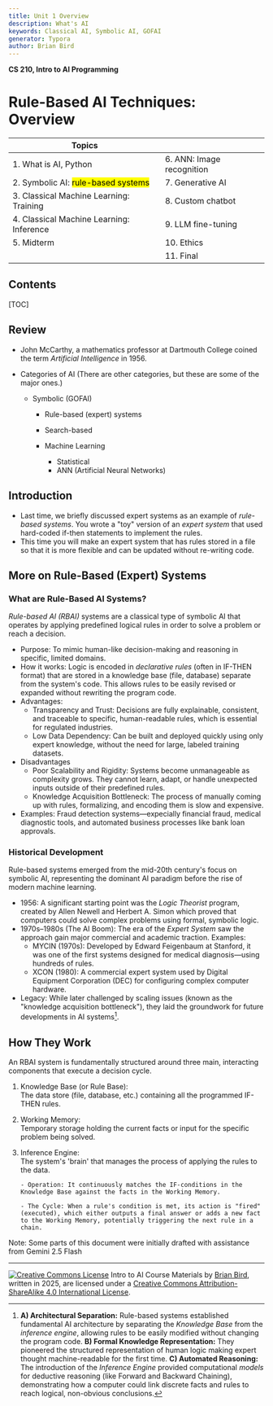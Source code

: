 ```yaml
---
title: Unit 1 Overview
description: What's AI
keywords: Classical AI, Symbolic AI, GOFAI
generator: Typora
author: Brian Bird
---
```


**CS 210, Intro to AI Programming**

<h1>Rule-Based AI Techniques: Overview</h1>


| Topics                                           |                           |
| ------------------------------------------------ | ------------------------- |
| 1. What is AI, Python                            | 6. ANN: Image recognition |
| 2. Symbolic AI:  <mark>rule-based systems</mark> | 7. Generative AI          |
| 3. Classical Machine Learning: Training          | 8. Custom chatbot         |
| 4. Classical Machine Learning: Inference         | 9. LLM fine-tuning        |
| 5. Midterm                                       | 10. Ethics                |
|                                                  | 11. Final                 |

<h2>Contents</h2>

[TOC]



## Review

- John McCarthy, a mathematics professor at Dartmouth College coined the term *Artificial Intelligence* in 1956.
- Categories of AI
  (There are other categories, but these are some of the major ones.)

  - Symbolic (GOFAI)
    - Rule-based (expert) systems
    - Search-based
  
  
    - Machine Learning
      - Statistical
      - ANN (Artificial Neural Networks)
  


## Introduction

- Last time, we briefly discussed expert systems as an example of *rule-based systems*. You wrote a "toy" version of an *expert system* that used hard-coded if-then statements to implement the rules.
- This time you will make an expert system that has rules stored in a file so that it is more flexible and can be updated without re-writing code.

## More on Rule-Based (Expert) Systems

### What are Rule-Based AI Systems?

*Rule-based AI (RBAI)* systems are a classical type of symbolic AI that operates by applying predefined logical rules in order to solve a problem or reach a decision.

- Purpose: To mimic human-like decision-making and reasoning in specific, limited domains.
- How it works: Logic is encoded in *declarative rules* (often in IF-THEN format) that are stored in a knowledge base (file, database) separate from the system's code. This allows rules to be easily revised or expanded without rewriting the program code.
- Advantages:
  - Transparency and Trust: Decisions are fully explainable, consistent, and traceable to specific, human-readable rules, which is essential for regulated industries.
  - Low Data Dependency: Can be built and deployed quickly using only expert knowledge, without the need for large, labeled training datasets.
- Disadvantages
  - Poor Scalability and Rigidity: Systems become unmanageable as complexity grows. They cannot learn, adapt, or handle unexpected inputs outside of their predefined rules.
  - Knowledge Acquisition Bottleneck: The process of manually coming up with rules, formalizing, and encoding them is slow and expensive.
- Examples: Fraud detection systems&mdash;expecially financial fraud, medical diagnostic tools, and automated business processes like bank loan approvals.

### Historical Development

Rule-based systems emerged from the mid-20th century's focus on symbolic AI, representing the dominant AI paradigm before the rise of modern machine learning.

- 1956: A significant starting point was the *Logic Theorist* program, created by Allen Newell and Herbert A. Simon which proved that computers could solve complex problems using formal, symbolic logic.
- 1970s–1980s (The AI Boom): The era of the *Expert System* saw the approach gain major commercial and academic traction. Examples:
  - MYCIN (1970s): Developed by Edward Feigenbaum at Stanford, it was one of the first systems designed for medical diagnosis&mdash;using hundreds of rules.
  - XCON (1980): A commercial expert system used by Digital Equipment Corporation (DEC) for configuring complex computer hardware.
- Legacy: While later challenged by scaling issues (known as the "knowledge acquisition bottleneck"), they laid the groundwork for future developments in AI systems[^1].

## How They Work

An RBAI system is fundamentally structured around three main, interacting components that execute a decision cycle.

1. Knowledge Base (or Rule Base):  
     The data store (file, database, etc.) containing all the programmed IF-THEN rules.

2. Working Memory:  
     Temporary storage holding the current facts or input for the specific problem being solved.

3. Inference Engine:  
     The system's 'brain' that manages the process of applying the rules to the data.
     
       - Operation: It continuously matches the IF-conditions in the Knowledge Base against the facts in the Working Memory.
     
       - The Cycle: When a rule's condition is met, its action is "fired" (executed), which either outputs a final answer or adds a new fact to the Working Memory, potentially triggering the next rule in a chain.
     



Note: Some parts of this document were initially drafted with assistance from Gemini 2.5 Flash


---

[![Creative Commons License](https://i.creativecommons.org/l/by-sa/4.0/88x31.png)](http://creativecommons.org/licenses/by-sa/4.0/) Intro to AI Course Materials by [Brian Bird](https://profbird.dev), written in <time>2025</time>, are licensed under a [Creative Commons Attribution-ShareAlike 4.0 International License](http://creativecommons.org/licenses/by-sa/4.0/). 

[^1]: **A) Architectural Separation:** Rule-based systems established fundamental AI architecture by separating the  *Knowledge Base* from the *inference engine*, allowing rules to be easily modified without changing the program code.  **B) Formal Knowledge Representation:** They pioneered the structured representation of human logic making expert thought machine-readable for the first time. **C) Automated Reasoning:** The introduction of the *Inference Engine* provided computational *models* for deductive reasoning (like Forward and Backward Chaining), demonstrating how a computer could link discrete facts and rules to reach logical, non-obvious conclusions.

